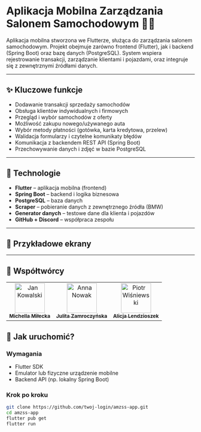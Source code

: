 # Aplikacja Mobilna Zarządzania Salonem Samochodowym 🚗📱

Aplikacja mobilna stworzona we Flutterze, służąca do zarządzania salonem samochodowym. Projekt obejmuje zarówno frontend (Flutter), jak i backend (Spring Boot) oraz bazę danych (PostgreSQL). System wspiera rejestrowanie transakcji, zarządzanie klientami i pojazdami, oraz integruje się z zewnętrznymi źródłami danych.

---

## ✨ Kluczowe funkcje

- Dodawanie transakcji sprzedaży samochodów
- Obsługa klientów indywidualnych i firmowych
- Przegląd i wybór samochodów z oferty
- Możliwość zakupu nowego/używanego auta
- Wybór metody płatności (gotówka, karta kredytowa, przelew)
- Walidacja formularzy i czytelne komunikaty błędów
- Komunikacja z backendem REST API (Spring Boot)
- Przechowywanie danych i zdjęć w bazie PostgreSQL

---

## 🧰 Technologie

- **Flutter** – aplikacja mobilna (frontend)
- **Spring Boot** – backend i logika biznesowa
- **PostgreSQL** – baza danych
- **Scraper** – pobieranie danych z zewnętrznego źródła (BMW)
- **Generator danych** – testowe dane dla klienta i pojazdów
- **GitHub + Discord** – współpraca zespołu

---

## 📸 Przykładowe ekrany


---
## 👥 Współtwórcy

<table>
  <tr>
    <td align="center">
      <a href="https://github.com/michellamilecka">
        <img src="https://avatars.githubusercontent.com/michellamilecka" width="80px;" alt="Jan Kowalski"/>
        <br /><sub><b>Michella Miłecka</b></sub>
      </a>
    </td>
    <td align="center">
      <a href="https://github.com/zamrokjulita">
        <img src="https://avatars.githubusercontent.com/zamrokjulita" width="80px;" alt="Anna Nowak"/>
        <br /><sub><b>Julita Zamroczyńska</b></sub>
      </a>
    </td>
    <td align="center">
      <a href="https://github.com/alicjalendzioszek">
        <img src="https://avatars.githubusercontent.com/alicjalendzioszek" width="80px;" alt="Piotr Wiśniewski"/>
        <br /><sub><b>Alicja Lendzioszek</b></sub>
      </a>
    </td>
  </tr>
</table>

## 🚀 Jak uruchomić?

### Wymagania

- Flutter SDK
- Emulator lub fizyczne urządzenie mobilne
- Backend API (np. lokalny Spring Boot)

### Krok po kroku

```bash
git clone https://github.com/twoj-login/amzss-app.git
cd amzss-app
flutter pub get
flutter run


